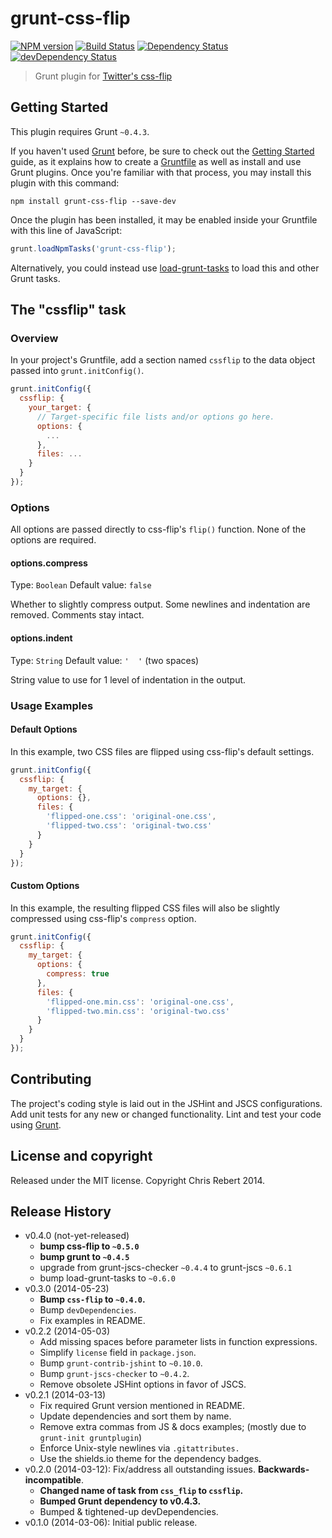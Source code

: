 # grunt-css-flip

[![NPM version](https://badge.fury.io/js/grunt-css-flip.svg)](http://badge.fury.io/js/grunt-css-flip)
[![Build Status](https://travis-ci.org/twbs/grunt-css-flip.svg?branch=master)](https://travis-ci.org/twbs/grunt-css-flip)
[![Dependency Status](https://david-dm.org/twbs/grunt-css-flip.svg?theme=shields.io)](https://david-dm.org/twbs/grunt-css-flip)
[![devDependency Status](https://david-dm.org/twbs/grunt-css-flip/dev-status.svg?theme=shields.io)](https://david-dm.org/twbs/grunt-css-flip#info=devDependencies)

> Grunt plugin for [Twitter's css-flip](https://github.com/twitter/css-flip)

## Getting Started

This plugin requires Grunt `~0.4.3`.

If you haven't used [Grunt](http://gruntjs.com/) before, be sure to check out the [Getting Started](http://gruntjs.com/getting-started) guide, as it explains how to create a [Gruntfile](http://gruntjs.com/sample-gruntfile) as well as install and use Grunt plugins. Once you're familiar with that process, you may install this plugin with this command:

```shell
npm install grunt-css-flip --save-dev
```

Once the plugin has been installed, it may be enabled inside your Gruntfile with this line of JavaScript:

```js
grunt.loadNpmTasks('grunt-css-flip');
```

Alternatively, you could instead use [load-grunt-tasks](https://github.com/sindresorhus/load-grunt-tasks) to load this and other Grunt tasks.

## The "cssflip" task

### Overview
In your project's Gruntfile, add a section named `cssflip` to the data object passed into `grunt.initConfig()`.

```js
grunt.initConfig({
  cssflip: {
    your_target: {
      // Target-specific file lists and/or options go here.
      options: {
        ...
      },
      files: ...
    }
  }
});
```

### Options

All options are passed directly to css-flip's `flip()` function.
None of the options are required.

#### options.compress
Type: `Boolean`
Default value: `false`

Whether to slightly compress output. Some newlines and indentation are removed. Comments stay intact.

#### options.indent
Type: `String`
Default value: `'  '` (two spaces)

String value to use for 1 level of indentation in the output.

### Usage Examples

#### Default Options
In this example, two CSS files are flipped using css-flip's default settings.

```js
grunt.initConfig({
  cssflip: {
    my_target: {
      options: {},
      files: {
        'flipped-one.css': 'original-one.css',
        'flipped-two.css': 'original-two.css'
      }
    }
  }
});
```

#### Custom Options
In this example, the resulting flipped CSS files will also be slightly compressed using css-flip's `compress` option.

```js
grunt.initConfig({
  cssflip: {
    my_target: {
      options: {
        compress: true
      },
      files: {
        'flipped-one.min.css': 'original-one.css',
        'flipped-two.min.css': 'original-two.css'
      }
    }
  }
});
```

## Contributing
The project's coding style is laid out in the JSHint and JSCS configurations. Add unit tests for any new or changed functionality. Lint and test your code using [Grunt](http://gruntjs.com/).

## License and copyright

Released under the MIT license. Copyright Chris Rebert 2014.

## Release History
* v0.4.0 (not-yet-released)
  * **bump css-flip to `~0.5.0`**
  * **bump grunt to `~0.4.5`**
  * upgrade from grunt-jscs-checker `~0.4.4` to grunt-jscs `~0.6.1`
  * bump load-grunt-tasks to `~0.6.0`
* v0.3.0 (2014-05-23)
  * **Bump `css-flip` to `~0.4.0`.**
  * Bump `devDependencies`.
  * Fix examples in README.
* v0.2.2 (2014-05-03)
  * Add missing spaces before parameter lists in function expressions.
  * Simplify `license` field in `package.json`.
  * Bump `grunt-contrib-jshint` to `~0.10.0`.
  * Bump `grunt-jscs-checker` to `~0.4.2`.
  * Remove obsolete JSHint options in favor of JSCS.
* v0.2.1 (2014-03-13)
  * Fix required Grunt version mentioned in README.
  * Update dependencies and sort them by name.
  * Remove extra commas from JS & docs examples; (mostly due to `grunt-init gruntplugin`)
  * Enforce Unix-style newlines via `.gitattributes.`
  * Use the shields.io theme for the dependency badges.
* v0.2.0 (2014-03-12): Fix/address all outstanding issues. **Backwards-incompatible**.
  * **Changed name of task from `css_flip` to `cssflip`.**
  * **Bumped Grunt dependency to v0.4.3.**
  * Bumped & tightened-up devDependencies.
* v0.1.0 (2014-03-06): Initial public release.
